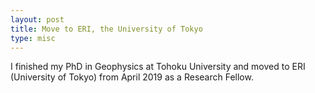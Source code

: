 ```yaml
---
layout: post
title: Move to ERI, the University of Tokyo
type: misc
---
```


I finished my PhD in Geophysics at Tohoku University and moved to ERI (University of Tokyo) from April 2019 as a Research Fellow.